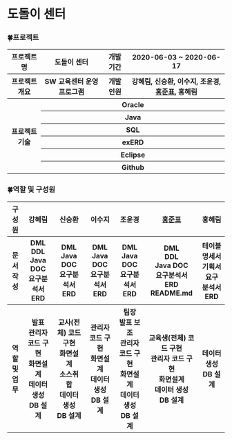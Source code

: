 # 도돌이 센터


### :four_leaf_clover:프로젝트
<table>
  <tr>
    <th>프로젝트명</th>
    <th>도돌이 센터</th>
    <th>개발 기간</th>
    <th>2020-06-03 ~ 2020-06-17</th>
  </tr>
  <tr>
    <th>프로젝트 개요</th>
    <th>SW 교육센터 운영 프로그램</th>
    <th>개발 인원</th>
    <th>강혜림, 신승환, 이수지, 조윤경, <a href="https://github.com/wnsvy4231">홍준표</a>, 홍혜림</th>
  </tr>
  <tr>
    <th rowspan="6">프로젝트 기술</th>
    <th colspan="5">Oracle</th>
 </tr>   
  <tr>
    <th colspan="5">Java</th>
  </tr>  
  <tr>
    <th colspan="5">SQL</th>
  </tr>  
  <tr>
    <th colspan="5">exERD</th>
  </tr>  
  <tr>
    <th colspan="5">Eclipse</th>
  </tr>  
  <tr>
    <th colspan="5">Github</th>
  </tr>
</table>

### :four_leaf_clover:역할 및 구성원
<table> 
  <tr>
      <th>구성원</th>
      <th>강혜림</th>
      <th>신승환</th>
      <th>이수지</th>
      <th>조윤경</th>
      <th><a href="https://github.com/wnsvy4231">홍준표</a></th>
      <th>홍혜림</th>
  </tr>
   <tr>
      <th>문서<br>작성</th>
      <th>DML<br>DDL<br>Java DOC<br>요구분석서<br>ERD</th>
      <th>DML<br>Java DOC<br>요구분석서<br>ERD</th>
      <th>DML<br>Java DOC<br>요구분석서<br>ERD</th>
      <th>DML<br>Java DOC<br>요구분석서<br>ERD</th>
      <th>DML<br>DDL<br>Java DOC<br>요구분석서<br>ERD<br>README.md</th>
      <th>테이블 명세서<br>기획서<br>요구 분석서<br>ERD</th>
  </tr>
    <tr>
      <th>역할<br>및<br>업무</th>
      <th>발표<br>관리자 코드 구현<br>화면설계<br>데이터 생성<br>DB 설계</th>
      <th>교사(전체) 코드 구현<br>화면설계<br>소스취합<br>데이터 생성<br>DB 설계</th>
      <th>관리자 코드 구현<br>화면설계<br>데이터 생성<br>DB 설계</th>
      <th>팀장<br>발표 보조<br>관리자 코드 구현<br>화면설계<br>데이터 생성<br>DB 설계</th>
      <th>교육생(전체) 코드 구현<br>관리자 코드 구현<br>화면설계<br>데이터 생성<br>DB 설계</th>
      <th>데이터 생성<br>DB 설계</th>
  </tr>
</table>
